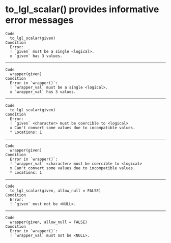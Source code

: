 # to_lgl_scalar() provides informative error messages

    Code
      to_lgl_scalar(given)
    Condition
      Error:
      ! `given` must be a single <logical>.
      x `given` has 3 values.

---

    Code
      wrapper(given)
    Condition
      Error in `wrapper()`:
      ! `wrapper_val` must be a single <logical>.
      x `wrapper_val` has 3 values.

---

    Code
      to_lgl_scalar(given)
    Condition
      Error:
      ! `given` <character> must be coercible to <logical>
      x Can't convert some values due to incompatible values.
      * Locations: 1

---

    Code
      wrapper(given)
    Condition
      Error in `wrapper()`:
      ! `wrapper_val` <character> must be coercible to <logical>
      x Can't convert some values due to incompatible values.
      * Locations: 1

---

    Code
      to_lgl_scalar(given, allow_null = FALSE)
    Condition
      Error:
      ! `given` must not be <NULL>.

---

    Code
      wrapper(given, allow_null = FALSE)
    Condition
      Error in `wrapper()`:
      ! `wrapper_val` must not be <NULL>.

